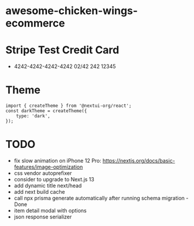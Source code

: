 # awesome-chicken-wings-ecommerce

# Stripe Test Credit Card
- 4242-4242-4242-4242 02/42 242 12345

# Theme

    import { createTheme } from '@nextui-org/react';
    const darkTheme = createTheme({
    	type: 'dark',
    });

# TODO

-   fix slow animation on iPhone 12 Pro: https://nextjs.org/docs/basic-features/image-optimization
-   css vendor autoprefixer
-   consider to upgrade to Next.js 13
-   add dynamic title next/head
-   add next build cache
-   call npx prisma generate automatically after running schema migration - Done
-   item detail modal with options
-   json response serializer
